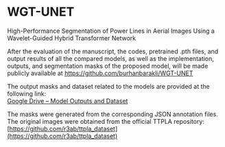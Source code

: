 # WGT-UNET
High-Performance Segmentation of Power Lines in Aerial Images Using a Wavelet-Guided Hybrid Transformer Network


After the evaluation of the manuscript, the codes, pretrained .pth files, and output results of all the compared models, as well as the implementation, outputs, and segmentation masks of the proposed model, will be made publicly available at https://github.com/burhanbarakli/WGT-UNET

The output masks and dataset related to the models are provided at the following link:  
[Google Drive – Model Outputs and Dataset](https://drive.google.com/drive/folders/1UdcoLUCJRmvDEzymn2Dj95pibTOeH120?usp=sharing)

The masks were generated from the corresponding JSON annotation files.  
The original images were obtained from the official TTPLA repository:  
[https://github.com/r3ab/ttpla_dataset](https://github.com/r3ab/ttpla_dataset)

